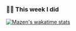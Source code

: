 ### 🧑‍🔬 This week I did

[![Mazen's wakatime stats](https://github-readme-stats.vercel.app/api/wakatime?username=MazenBinMurad&theme=github_dark&hide_border=true)](https://wakatime.com/@wakatime)

